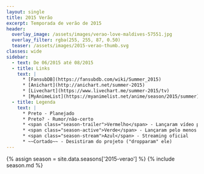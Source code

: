 ```yaml
---
layout: single
title: 2015 Verão
excerpt: Temporada de verão de 2015
header:
  overlay_image: /assets/images/verao-love-maldives-57551.jpg
  overlay_filter: rgba(255, 255, 87, 0.50)
  teaser: /assets/images/2015-verao-thumb.svg
classes: wide
sidebar:
  - text: De 06/2015 até 08/2015
  - title: Links
    text: |
      * [FansubDB](https://fansubdb.com/wiki/Summer_2015)
      * [Anichart](http://anichart.net/summer-2015)
      * [Livechart](https://www.livechart.me/summer-2015/tv)
      * [MyAnimeList](https://myanimelist.net/anime/season/2015/summer)
  - title: Legenda
    text: |
      * Preto - Planejado
      * Preto? - Rumor/não-certo
      * <span class="season-trailer">Vermelho</span> - Lançaram vídeo promocional ou trailer
      * <span class="season-active">Verde</span> - Lançaram pelo menos um episódio
      * <span class="season-stream">Azul</span> - Streaming oficial
      * ~~Cortado~~ - Desistiram do projeto ("dropparam" ele)
---
```


<!-- Para editar a tabela abra o arquivo /data/seasons/2015-verao.yml -->
{% assign season = site.data.seasons['2015-verao'] %}
{% include season.md %}
